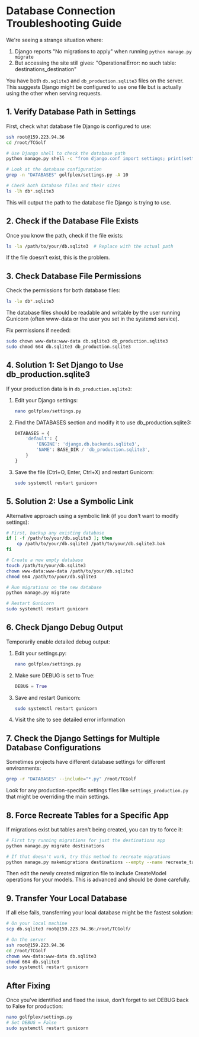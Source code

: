 # Database Connection Troubleshooting Guide

We're seeing a strange situation where:
1. Django reports "No migrations to apply" when running `python manage.py migrate`
2. But accessing the site still gives: "OperationalError: no such table: destinations_destination"

You have both `db.sqlite3` and `db_production.sqlite3` files on the server. This suggests Django might be configured to use one file but is actually using the other when serving requests.

## 1. Verify Database Path in Settings

First, check what database file Django is configured to use:

```bash
ssh root@159.223.94.36
cd /root/TCGolf

# Use Django shell to check the database path
python manage.py shell -c "from django.conf import settings; print(settings.DATABASES['default']['NAME'])"

# Look at the database configuration
grep -n "DATABASES" golfplex/settings.py -A 10

# Check both database files and their sizes
ls -lh db*.sqlite3
```

This will output the path to the database file Django is trying to use.

## 2. Check if the Database File Exists

Once you know the path, check if the file exists:

```bash
ls -la /path/to/your/db.sqlite3  # Replace with the actual path
```

If the file doesn't exist, this is the problem.

## 3. Check Database File Permissions

Check the permissions for both database files:

```bash
ls -la db*.sqlite3
```

The database files should be readable and writable by the user running Gunicorn (often www-data or the user you set in the systemd service).

Fix permissions if needed:
```bash
sudo chown www-data:www-data db.sqlite3 db_production.sqlite3
sudo chmod 664 db.sqlite3 db_production.sqlite3
```

## 4. Solution 1: Set Django to Use db_production.sqlite3

If your production data is in `db_production.sqlite3`:

1. Edit your Django settings:
   ```bash
   nano golfplex/settings.py
   ```

2. Find the DATABASES section and modify it to use db_production.sqlite3:
   ```python
   DATABASES = {
       'default': {
           'ENGINE': 'django.db.backends.sqlite3',
           'NAME': BASE_DIR / 'db_production.sqlite3',
       }
   }
   ```

3. Save the file (Ctrl+O, Enter, Ctrl+X) and restart Gunicorn:
   ```bash
   sudo systemctl restart gunicorn
   ```

## 5. Solution 2: Use a Symbolic Link

Alternative approach using a symbolic link (if you don't want to modify settings):

```bash
# First, backup any existing database
if [ -f /path/to/your/db.sqlite3 ]; then
    cp /path/to/your/db.sqlite3 /path/to/your/db.sqlite3.bak
fi

# Create a new empty database
touch /path/to/your/db.sqlite3
chown www-data:www-data /path/to/your/db.sqlite3
chmod 664 /path/to/your/db.sqlite3

# Run migrations on the new database
python manage.py migrate

# Restart Gunicorn
sudo systemctl restart gunicorn
```

## 6. Check Django Debug Output

Temporarily enable detailed debug output:

1. Edit your settings.py:
   ```bash
   nano golfplex/settings.py
   ```

2. Make sure DEBUG is set to True:
   ```python
   DEBUG = True
   ```

3. Save and restart Gunicorn:
   ```bash
   sudo systemctl restart gunicorn
   ```

4. Visit the site to see detailed error information

## 7. Check the Django Settings for Multiple Database Configurations

Sometimes projects have different database settings for different environments:

```bash
grep -r "DATABASES" --include="*.py" /root/TCGolf
```

Look for any production-specific settings files like `settings_production.py` that might be overriding the main settings.

## 8. Force Recreate Tables for a Specific App

If migrations exist but tables aren't being created, you can try to force it:

```bash
# First try running migrations for just the destinations app
python manage.py migrate destinations

# If that doesn't work, try this method to recreate migrations
python manage.py makemigrations destinations --empty --name recreate_tables
```

Then edit the newly created migration file to include CreateModel operations for your models. This is advanced and should be done carefully.

## 9. Transfer Your Local Database

If all else fails, transferring your local database might be the fastest solution:

```bash
# On your local machine
scp db.sqlite3 root@159.223.94.36:/root/TCGolf/

# On the server
ssh root@159.223.94.36
cd /root/TCGolf
chown www-data:www-data db.sqlite3
chmod 664 db.sqlite3
sudo systemctl restart gunicorn
```

## After Fixing

Once you've identified and fixed the issue, don't forget to set DEBUG back to False for production:

```bash
nano golfplex/settings.py
# Set DEBUG = False
sudo systemctl restart gunicorn
```
